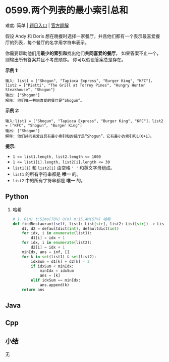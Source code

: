 # 0599.两个列表的最小索引总和

难度: 简单 | [题目入口]() | [官方题解]()

假设 Andy 和 Doris 想在晚餐时选择一家餐厅，并且他们都有一个表示最喜爱餐厅的列表，每个餐厅的名字用字符串表示。

你需要帮助他们用**最少的索引和**找出他们**共同喜爱的餐厅**。 如果答案不止一个，则输出所有答案并且不考虑顺序。 你可以假设答案总是存在。

 

**示例 1:**

```
输入: list1 = ["Shogun", "Tapioca Express", "Burger King", "KFC"]，list2 = ["Piatti", "The Grill at Torrey Pines", "Hungry Hunter Steakhouse", "Shogun"]
输出: ["Shogun"]
解释: 他们唯一共同喜爱的餐厅是“Shogun”。
```

**示例 2:**

```
输入:list1 = ["Shogun", "Tapioca Express", "Burger King", "KFC"]，list2 = ["KFC", "Shogun", "Burger King"]
输出: ["Shogun"]
解释: 他们共同喜爱且具有最小索引和的餐厅是“Shogun”，它有最小的索引和1(0+1)。
```

 

**提示:**

- `1 <= list1.length, list2.length <= 1000`
- `1 <= list1[i].length, list2[i].length <= 30` 
- `list1[i]` 和 `list2[i]` 由空格 `' '` 和英文字母组成。
- `list1` 的所有字符串都是 **唯一** 的。
- `list2` 中的所有字符串都是 **唯一** 的。

## Python

1. 哈希

   ```python
   # 1. O(n) t:52ms(78%) O(n) m:15.4M(67%) 哈希
   def findRestaurant(self, list1: List[str], list2: List[str]) -> List[str]:
       d1, d2 = defaultdict(int), defaultdict(int)
       for idx, i in enumerate(list1):
           d1[i] = idx + 1
       for idx, i in enumerate(list2):
           d2[i] = idx + 1
       minIdx, ans = inf, []
       for k in set(list1) & set(list2):
           idxSum = d1[k] + d2[k] - 2
           if idxSum < minIdx:
               minIdx = idxSum
               ans = [k]
           elif idxSum == minIdx:
               ans.append(k)
       return ans
   ```

   

## Java



## Cpp



## 小结

无